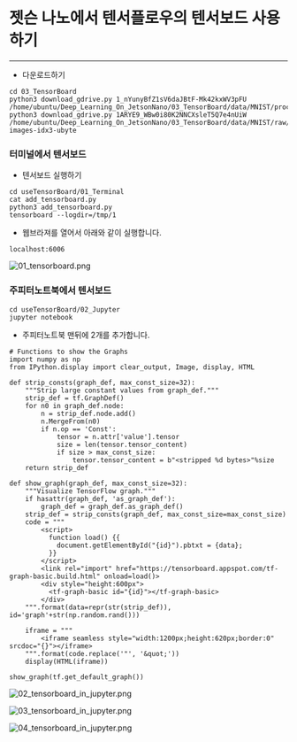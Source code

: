 # 젯슨 나노에서 텐서플로우의 텐서보드 사용하기
***

* 다운로드하기
```
cd 03_TensorBoard
python3 download_gdrive.py 1_nYunyBfZ1sV6daJBtF-Mk42kxWV3pFU /home/ubuntu/Deep_Learning_On_JetsonNano/03_TensorBoard/data/MNIST/processed/training.pt
python3 download_gdrive.py 1ARYE9_WBw0i80K2NNCXsleT5Q7e4nUiW /home/ubuntu/Deep_Learning_On_JetsonNano/03_TensorBoard/data/MNIST/raw/train-images-idx3-ubyte

```

### 터미널에서 텐서보드
* 텐서보드 실행하기
```
cd useTensorBoard/01_Terminal
cat add_tensorboard.py
python3 add_tensorboard.py
tensorboard --logdir=/tmp/1
```

 * 웹브라져를 열어서 아래와 같이 실행합니다.
```
localhost:6006
```

![01_tensorboard.png](https://raw.githubusercontent.com/jetsonworld/useTensorBoard/master/00_images/01_tensorboard.png)


### 주피터노트북에서 텐서보드
```
cd useTensorBoard/02_Jupyter
jupyter notebook
```
* 주피터노트북 맨뒤에 2개를 추가합니다.
```
# Functions to show the Graphs
import numpy as np
from IPython.display import clear_output, Image, display, HTML

def strip_consts(graph_def, max_const_size=32):
    """Strip large constant values from graph_def."""
    strip_def = tf.GraphDef()
    for n0 in graph_def.node:
        n = strip_def.node.add() 
        n.MergeFrom(n0)
        if n.op == 'Const':
            tensor = n.attr['value'].tensor
            size = len(tensor.tensor_content)
            if size > max_const_size:
                tensor.tensor_content = b"<stripped %d bytes>"%size
    return strip_def

def show_graph(graph_def, max_const_size=32):
    """Visualize TensorFlow graph."""
    if hasattr(graph_def, 'as_graph_def'):
        graph_def = graph_def.as_graph_def()
    strip_def = strip_consts(graph_def, max_const_size=max_const_size)
    code = """
        <script>
          function load() {{
            document.getElementById("{id}").pbtxt = {data};
          }}
        </script>
        <link rel="import" href="https://tensorboard.appspot.com/tf-graph-basic.build.html" onload=load()>
        <div style="height:600px">
          <tf-graph-basic id="{id}"></tf-graph-basic>
        </div>
    """.format(data=repr(str(strip_def)), id='graph'+str(np.random.rand()))

    iframe = """
        <iframe seamless style="width:1200px;height:620px;border:0" srcdoc="{}"></iframe>
    """.format(code.replace('"', '&quot;'))
    display(HTML(iframe))
```

```
show_graph(tf.get_default_graph())
```

![02_tensorboard_in_jupyter.png](https://raw.githubusercontent.com/jetsonworld/useTensorBoard/master/00_images/02_tensorboard_in_jupyter.png)

![03_tensorboard_in_jupyter.png](https://raw.githubusercontent.com/jetsonworld/useTensorBoard/master/00_images/03_tensorboard_in_jupyter.png)

![04_tensorboard_in_jupyter.png](https://raw.githubusercontent.com/jetsonworld/useTensorBoard/master/00_images/04_tensorboard_in_jupyter.png)

